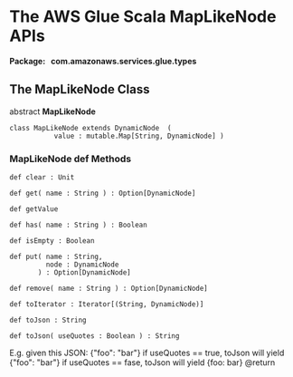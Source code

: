 # The AWS Glue Scala MapLikeNode APIs<a name="glue-etl-scala-apis-glue-types-maplikenode"></a>

**Package:   com\.amazonaws\.services\.glue\.types**

## The MapLikeNode Class<a name="glue-etl-scala-apis-glue-types-maplikenode-class"></a>

abstract **MapLikeNode**

```
class MapLikeNode extends DynamicNode  (
           value : mutable.Map[String, DynamicNode] )
```

### MapLikeNode def Methods<a name="glue-etl-scala-apis-glue-types-maplikenode-class-defs"></a>

```
def clear : Unit 
```

```
def get( name : String ) : Option[DynamicNode] 
```

```
def getValue
```

```
def has( name : String ) : Boolean 
```

```
def isEmpty : Boolean 
```

```
def put( name : String,
         node : DynamicNode
       ) : Option[DynamicNode]
```

```
def remove( name : String ) : Option[DynamicNode] 
```

```
def toIterator : Iterator[(String, DynamicNode)] 
```

```
def toJson : String 
```

```
def toJson( useQuotes : Boolean ) : String 
```

E\.g\. given this JSON: \{"foo": "bar"\} if useQuotes == true, toJson will yield \{"foo": "bar"\} if useQuotes == fase, toJson will yield \{foo: bar\} @return